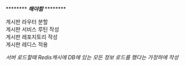 ******** ***해야함*** ********  

게시판 라우터 분할  
게시판 서비스 루틴 작성  
게시판 레포지토리 작성  
게시판 레디스 적용  

*서버 로드할때 Redis캐시에 DB에 있는 모든 정보 로드를 했다는 가정하에 작성*